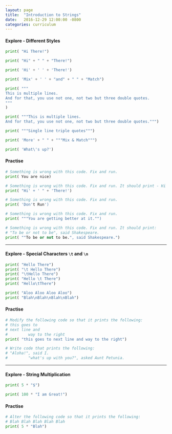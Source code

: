 ```yaml
---
layout: page
title:  "Introduction to Strings"
date:   2016-12-29 12:00:00 -0800
categories: curriculum
---
```


#### Explore - Different Styles

```python
print( "Hi There!")
```

```python
print( "Hi" + " " + "There!")
```

```python
print( 'Hi' + ' ' + 'There!')
```

```python
print( 'Mix' + ' ' + "and" + " " + "Match")
```

```python
print( """
This is multiple lines.
And for that, you use not one, not two but three double quotes.
"""
)
```

```python
print( """This is multiple lines.
And for that, you use not one, not two but three double quotes.""")
```

```python
print( """Single line triple quotes""")
```

```python
print( 'More' + " " + """Mix & Match""")
```

```python
print( 'What\'s up?')
```



#### Practise

```python
# Something is wrong with this code. Fix and run.
print( You are nice)
```

```python
# Something is wrong with this code. Fix and run. It should print - Hi There!
print( "Hi' + ' " + 'There!')
```

```python
# Something is wrong with this code. Fix and run.
print( 'Don't Run')
```

```python
# Something is wrong with this code. Fix and run.
print( """You are getting better at it."")
```

```python
# Something is wrong with this code. Fix and run. It should print:
# "To be or not to be", said Shakespeare.
print( ""To be or not to be.", said Shakespeare.")
```



------



#### Explore - Special Characters `\t` and `\n`

```python
print( "Hello There")
print( "\t Hello There")
print( "\tHello There")
print( "Hello \t There")
print( "Hello\tThere")
```

```python
print( "Aloo Aloo Aloo Aloo")
print( "Blah\nBlah\nBlah\nBlah")
```

#### Practise

```python
# Modify the following code so that it prints the following:
# this goes to
# next line and
#         way to the right
print( "this goes to next line and way to the right")
```

```python
# Write code that prints the following:
# "Aloha!", said I.
#         "what's up with you?", asked Aunt Petunia.
```



------



#### Explore - String Multiplication

```python
print( 5 * "$")
```

```python
print( 100 * "I am Great!")
```



#### Practise

```python
# Alter the following code so that it prints the following:
# Blah Blah Blah Blah Blah
print( 5 * "Blah")
```

